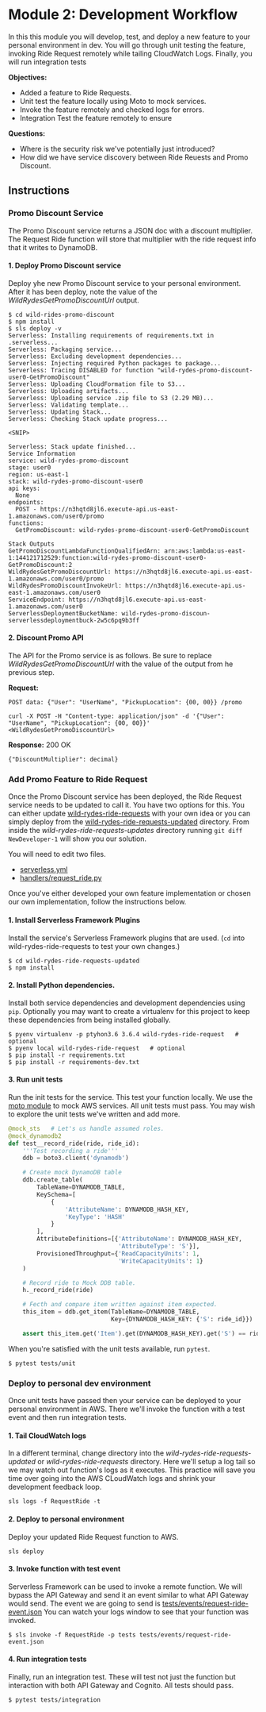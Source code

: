 # Module 2: Development Workflow

In this this module you will develop, test, and deploy a new feature to your personal environment in dev.  You will go through unit testing the feature, invoking Ride Request remotely while tailing CloudWatch Logs.  Finally, you will run integration tests

__Objectives:__
* Added a feature to Ride Requests.
* Unit test the feature locally using Moto to mock services.
* Invoke the feature remotely and checked logs for errors.
* Integration Test the feature remotely to ensure

__Questions:__
* Where is the security risk we've potentially just introduced? <!-- Promo services is not authenticated -->
* How did we have service discovery between Ride Reuests and Promo Discount.

## Instructions

### Promo Discount Service
The Promo Discount service returns a JSON doc with a discount multiplier.  The Request Ride function will store that multiplier with the ride request info that it writes to DynamoDB.

#### 1. Deploy Promo Discount service

Deploy yhe new Promo Discount service to your personal environment.  After it has been deploy, note the value of the _WildRydesGetPromoDiscountUrl_ output.
```
$ cd wild-rides-promo-discount
$ npm install
$ sls deploy -v
Serverless: Installing requirements of requirements.txt in .serverless...
Serverless: Packaging service...
Serverless: Excluding development dependencies...
Serverless: Injecting required Python packages to package...
Serverless: Tracing DISABLED for function "wild-rydes-promo-discount-user0-GetPromoDiscount"
Serverless: Uploading CloudFormation file to S3...
Serverless: Uploading artifacts...
Serverless: Uploading service .zip file to S3 (2.29 MB)...
Serverless: Validating template...
Serverless: Updating Stack...
Serverless: Checking Stack update progress...

<SNIP>

Serverless: Stack update finished...
Service Information
service: wild-rydes-promo-discount
stage: user0
region: us-east-1
stack: wild-rydes-promo-discount-user0
api keys:
  None
endpoints:
  POST - https://n3hqtd8jl6.execute-api.us-east-1.amazonaws.com/user0/promo
functions:
  GetPromoDiscount: wild-rydes-promo-discount-user0-GetPromoDiscount

Stack Outputs
GetPromoDiscountLambdaFunctionQualifiedArn: arn:aws:lambda:us-east-1:144121712529:function:wild-rydes-promo-discount-user0-GetPromoDiscount:2
WildRydesGetPromoDiscountUrl: https://n3hqtd8jl6.execute-api.us-east-1.amazonaws.com/user0/promo
WildRydesPromoDiscountInvokeUrl: https://n3hqtd8jl6.execute-api.us-east-1.amazonaws.com/user0
ServiceEndpoint: https://n3hqtd8jl6.execute-api.us-east-1.amazonaws.com/user0
ServerlessDeploymentBucketName: wild-rydes-promo-discoun-serverlessdeploymentbuck-2w5c6pq9b3ff
```

#### 2. Discount Promo API

The API for the Promo service is as follows.  Be sure to replace _WildRydesGetPromoDiscountUrl_ with the value of the output from he previous step.

__Request:__
```
POST data: {"User": "UserName", "PickupLocation": {00, 00}} /promo

curl -X POST -H "Content-type: application/json" -d '{"User": "UserName", "PickupLocation": {00, 00}}' <WildRydesGetPromoDiscountUrl>
```

__Response:__ 200 OK
```
{"DiscountMultiplier": decimal}
```

### Add Promo Feature to Ride Request

Once the Promo Discount service has been deployed, the Ride Request service needs to be updated to call it.  You have two options for this.  You can either update [wild-rydes-ride-requests](./wild-rydes-ride-requests) with your own idea or you can simply deploy from the [wild-rydes-ride-requests-updated](./wild-rydes-ride-requests-updated) directory.  From inside the _wild-rydes-ride-requests-updates_ directory running `git diff NewDeveloper-1` will show you our solution.


You will need to edit two files.

* [serverless.yml](https://github.com/ServerlessOpsIO/wild-rydes-ride-requests/blob/56a2a8b2600d993fe23921e0123e09f91f415525/serverless.yml#L51-L53)
* [handlers/request_ride.py](https://github.com/ServerlessOpsIO/wild-rydes-ride-requests/blob/56a2a8b2600d993fe23921e0123e09f91f415525/handlers/request_ride.py#L133-L137)

Once you've either developed your own feature implementation or chosen our own implementation, follow the instructions below.

#### 1. Install Serverless Framework Plugins
Install the service's Serverless Framework plugins that are used.  (`cd` into wild-rydes-ride-requests to test your own changes.)

```
$ cd wild-rydes-ride-requests-updated
$ npm install
```

#### 2. Install Python dependencies.

Install both service dependencies and development dependencies using `pip`.  Optionally you may want to create a virtualenv for this project to keep these dependencies from being installed globally.

```
$ pyenv virtualenv -p ptyhon3.6 3.6.4 wild-rydes-ride-request   # optional
$ pyenv local wild-rydes-ride-request   # optional
$ pip install -r requirements.txt
$ pip install -r requirements-dev.txt
```

#### 3. Run unit tests

Run the init tests for the service.  This test your function locally.  We use the [moto module](http://docs.getmoto.org/en/latest/) to mock AWS services.  All unit tests must pass.  You may wish to explore the unit tests we've written and add more.

```python
@mock_sts   # Let's us handle assumed roles.
@mock_dynamodb2
def test__record_ride(ride, ride_id):
    '''Test recording a ride'''
    ddb = boto3.client('dynamodb')

    # Create mock DynamoDB table
    ddb.create_table(
        TableName=DYNAMODB_TABLE,
        KeySchema=[
            {
                'AttributeName': DYNAMODB_HASH_KEY,
                'KeyType': 'HASH'
            }
        ],
        AttributeDefinitions=[{'AttributeName': DYNAMODB_HASH_KEY,
                               'AttributeType': 'S'}],
        ProvisionedThroughput={'ReadCapacityUnits': 1,
                               'WriteCapacityUnits': 1}
    )

    # Record ride to Mock DDB table.
    h._record_ride(ride)

    # Fecth and compare item written against item expected.
    this_item = ddb.get_item(TableName=DYNAMODB_TABLE,
                             Key={DYNAMODB_HASH_KEY: {'S': ride_id}})

    assert this_item.get('Item').get(DYNAMODB_HASH_KEY).get('S') == ride_id
```

When you're satisfied with the unit tests available, run `pytest`.

```
$ pytest tests/unit
```

### Deploy to personal dev environment

Once unit tests have passed then your service can be deployed to your personal environment in AWS.  There we'll invoke the function with a test event and then run integration tests.

#### 1. Tail CloudWatch logs
In a different terminal, change directory into the _wild-rydes-ride-requests-updated_ or _wild-rydes-ride-requests_ directory.  Here we'll setup a log tail so we may watch out function's logs as it executes.  This practice will save you time over going into the AWS CLoudWatch logs and shrink your development feedback loop.

```
sls logs -f RequestRide -t
```

#### 2. Deploy to personal environment

Deploy your updated Ride Request function to AWS.
```
sls deploy
```

#### 3. Invoke function with test event

Serverless Framework can be used to invoke a remote function.  We will bypass the API Gateway and send it an event similar to what API Gateway would send. The event we are going to send is [tests/events/request-ride-event.json](./tests/events/request-ride-event.json)  You can watch your logs window to see that your function was invoked.

```
$ sls invoke -f RequestRide -p tests tests/events/request-ride-event.json
```

#### 4. Run integration tests

Finally, run an integration test.  These will test not just the function but interaction with both API Gateway and Cognito. All tests should pass.
```
$ pytest tests/integration
```



